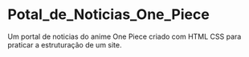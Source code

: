 # Potal_de_Noticias_One_Piece
Um portal de noticias do anime One Piece criado com HTML CSS para praticar a estruturação de um site.
